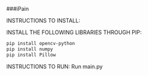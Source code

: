 ###iPain


INSTRUCTIONS TO INSTALL:

INSTALL THE FOLLOWING LIBRARIES THROUGH PIP:
```bash
pip install opencv-python
pip install numpy
pip install Pillow
```
INSTRUCTIONS TO RUN:
Run main.py
